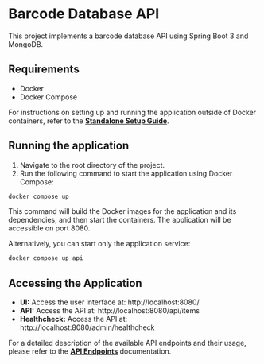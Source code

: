 # Barcode Database API

This project implements a barcode database API using Spring Boot 3 and MongoDB.

## Requirements

* Docker
* Docker Compose

For instructions on setting up and running the application outside of Docker containers, refer to the [**Standalone Setup Guide**](docs/native_setup.md).
## Running the application

1. Navigate to the root directory of the project.
2. Run the following command to start the application using Docker Compose:

```bash
docker compose up
```

This command will build the Docker images for the application and its dependencies, and then start the containers. The application will be accessible on port 8080.

Alternatively, you can start only the application service:

```bash
docker compose up api
``` 

## Accessing the Application

* **UI:** Access the user interface at: http://localhost:8080/
* **API:** Access the API at: http://localhost:8080/api/items
* **Healthcheck:** Access the API at: http://localhost:8080/admin/healthcheck

For a detailed description of the available API endpoints and their usage, please refer to the [**API Endpoints**](./docs/api_endpoints.md) documentation.